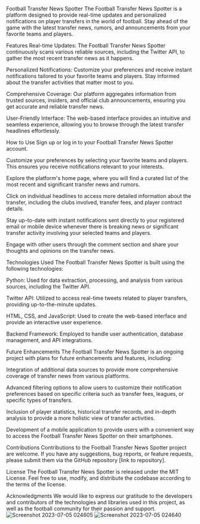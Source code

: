 Football Transfer News Spotter
The Football Transfer News Spotter is a platform designed to provide real-time updates and personalized notifications on player transfers in the world of football. Stay ahead of the game with the latest transfer news, rumors, and announcements from your favorite teams and players.

Features
Real-time Updates: The Football Transfer News Spotter continuously scans various reliable sources, including the Twitter API, to gather the most recent transfer news as it happens.

Personalized Notifications: Customize your preferences and receive instant notifications tailored to your favorite teams and players. Stay informed about the transfer activities that matter most to you.

Comprehensive Coverage: Our platform aggregates information from trusted sources, insiders, and official club announcements, ensuring you get accurate and reliable transfer news.

User-Friendly Interface: The web-based interface provides an intuitive and seamless experience, allowing you to browse through the latest transfer headlines effortlessly.

How to Use
Sign up or log in to your Football Transfer News Spotter account.

Customize your preferences by selecting your favorite teams and players. This ensures you receive notifications relevant to your interests.

Explore the platform's home page, where you will find a curated list of the most recent and significant transfer news and rumors.

Click on individual headlines to access more detailed information about the transfer, including the clubs involved, transfer fees, and player contract details.

Stay up-to-date with instant notifications sent directly to your registered email or mobile device whenever there is breaking news or significant transfer activity involving your selected teams and players.

Engage with other users through the comment section and share your thoughts and opinions on the transfer news.

Technologies Used
The Football Transfer News Spotter is built using the following technologies:

Python: Used for data extraction, processing, and analysis from various sources, including the Twitter API.

Twitter API: Utilized to access real-time tweets related to player transfers, providing up-to-the-minute updates.

HTML, CSS, and JavaScript: Used to create the web-based interface and provide an interactive user experience.

Backend Framework: Employed to handle user authentication, database management, and API integrations.

Future Enhancements
The Football Transfer News Spotter is an ongoing project with plans for future enhancements and features, including:

Integration of additional data sources to provide more comprehensive coverage of transfer news from various platforms.

Advanced filtering options to allow users to customize their notification preferences based on specific criteria such as transfer fees, leagues, or specific types of transfers.

Inclusion of player statistics, historical transfer records, and in-depth analysis to provide a more holistic view of transfer activities.

Development of a mobile application to provide users with a convenient way to access the Football Transfer News Spotter on their smartphones.

Contributions
Contributions to the Football Transfer News Spotter project are welcome. If you have any suggestions, bug reports, or feature requests, please submit them via the GitHub repository [link to repository].

License
The Football Transfer News Spotter is released under the MIT License. Feel free to use, modify, and distribute the codebase according to the terms of the license.

Acknowledgments
We would like to express our gratitude to the developers and contributors of the technologies and libraries used in this project, as well as the football community for their passion and support.
![Screenshot 2023-07-05 024605](https://github.com/satrajitghosh183/Twitter-Bot/assets/83156880/7393383c-ba9d-494d-9ea6-14cf1b48617f)
![Screenshot 2023-07-05 024640](https://github.com/satrajitghosh183/Twitter-Bot/assets/83156880/0f930b7f-847b-4186-a3c8-12df8956025d)

